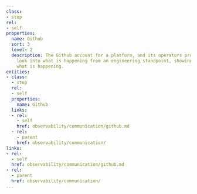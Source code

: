 ```yaml
---
class:
- stop
rel:
- self
properties:
  name: Github
  sort: 3
  level: 2
  description: The Github account for a platform, and its operators provides a unique
    look into what is happening from an engineering standpoint, showing signals around
    what is happening.
entities:
- class:
  - stop
  rel:
  - self
  properties:
    name: Github
  links:
  - rel:
    - self
    href: observability/communication/github.md
  - rel:
    - parent
    href: observability/communication/
links:
- rel:
  - self
  href: observability/communication/github.md
- rel:
  - parent
  href: observability/communication/
...
```

